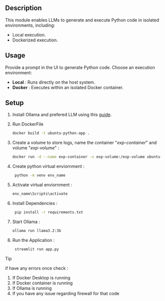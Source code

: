 ## Description

This module enables LLMs to generate and execute Python code in isolated environments, including:

* Local execution.
* Dockerized execution.

## Usage
Provide a prompt in the UI to generate Python code.
Choose an execution environment:
* **Local** : Runs directly on the host system.
* **Docker** : Executes within an isolated Docker container.

## Setup

1. Install Ollama and prefered LLM using this [guide](https://github.com/Shishir-grez/AI-Sandbox/tree/main/ollama.md).

2. Run DockerFile 
   ```bash
   docker build -t ubuntu-python-app .
   ```
3. Create a volume to store logs, name the container "*exp-container*" and volume "*exp-volume*" :
    ```bash
    docker run -d --name exp-container -v exp-volume:/exp-volume ubuntu-python-app
    ```
4. Create python virtual enviornment :
   ```bash
    python -m venv env_name
   ```
5. Activate virtual enviornment :
   ```bash
   env_name\Scripts\activate
   ```
6. Install Dependencies : 
   ```bash
    pip install -r requirements.txt
   ```
7. Start Ollama : 
   ```bash
   ollama run llama3.2:3b
   ```
8. Run the Application :
   ```bash
    streamlit run app.py
   ```

>[!Tip]
> 
> if have any errors once check : 
>
> 1. If Docker Desktop is running 
> 2. If Docker container is running
> 3. If Ollama is running
> 4. If you have any issue regarding firewall for that code